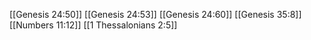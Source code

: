[[Genesis 24:50]]
[[Genesis 24:53]]
[[Genesis 24:60]]
[[Genesis 35:8]]
[[Numbers 11:12]]
[[1 Thessalonians 2:5]]
